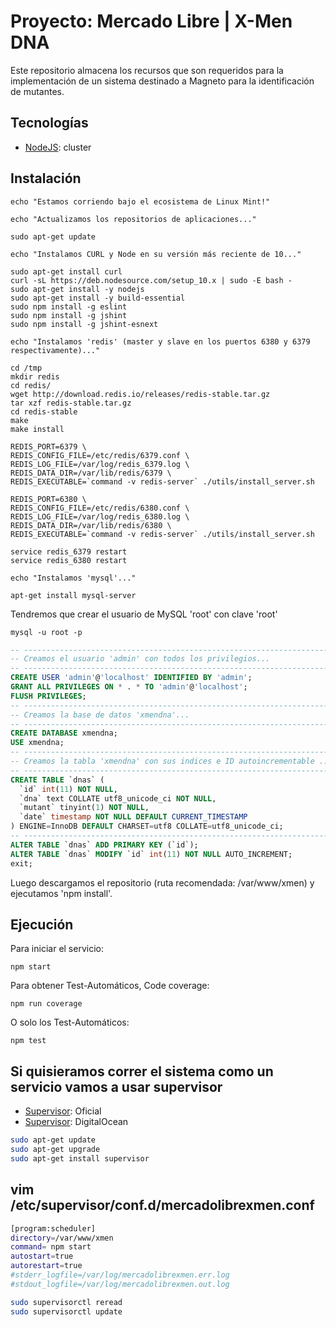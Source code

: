 # Proyecto: Mercado Libre | X-Men DNA #

Este repositorio almacena los recursos que son requeridos para la implementación de un sistema destinado a Magneto para la identificación de mutantes.

## Tecnologías ##

* [NodeJS](https://nodejs.org/es/): cluster

## Instalación ##

```console
echo "Estamos corriendo bajo el ecosistema de Linux Mint!"

echo "Actualizamos los repositorios de aplicaciones..."

sudo apt-get update

echo "Instalamos CURL y Node en su versión más reciente de 10..."

sudo apt-get install curl
curl -sL https://deb.nodesource.com/setup_10.x | sudo -E bash -
sudo apt-get install -y nodejs
sudo apt-get install -y build-essential
sudo npm install -g eslint
sudo npm install -g jshint
sudo npm install -g jshint-esnext

echo "Instalamos 'redis' (master y slave en los puertos 6380 y 6379 respectivamente)..."

cd /tmp
mkdir redis
cd redis/
wget http://download.redis.io/releases/redis-stable.tar.gz
tar xzf redis-stable.tar.gz
cd redis-stable
make
make install

REDIS_PORT=6379 \
REDIS_CONFIG_FILE=/etc/redis/6379.conf \
REDIS_LOG_FILE=/var/log/redis_6379.log \
REDIS_DATA_DIR=/var/lib/redis/6379 \
REDIS_EXECUTABLE=`command -v redis-server` ./utils/install_server.sh

REDIS_PORT=6380 \
REDIS_CONFIG_FILE=/etc/redis/6380.conf \
REDIS_LOG_FILE=/var/log/redis_6380.log \
REDIS_DATA_DIR=/var/lib/redis/6380 \
REDIS_EXECUTABLE=`command -v redis-server` ./utils/install_server.sh

service redis_6379 restart
service redis_6380 restart

echo "Instalamos 'mysql'..."

apt-get install mysql-server
```

Tendremos que crear el usuario de MySQL 'root' con clave 'root'

```console
mysql -u root -p
```

```sql
-- ---------------------------------------------------------------------
-- Creamos el usuario 'admin' con todos los privilegios...
-- ---------------------------------------------------------------------
CREATE USER 'admin'@'localhost' IDENTIFIED BY 'admin';
GRANT ALL PRIVILEGES ON * . * TO 'admin'@'localhost';
FLUSH PRIVILEGES;
-- ---------------------------------------------------------------------
-- Creamos la base de datos 'xmendna'...
-- ---------------------------------------------------------------------
CREATE DATABASE xmendna;
USE xmendna;
-- ---------------------------------------------------------------------
-- Creamos la tabla 'xmendna' con sus indices e ID autoincrementable ...
-- ---------------------------------------------------------------------
CREATE TABLE `dnas` (
  `id` int(11) NOT NULL,
  `dna` text COLLATE utf8_unicode_ci NOT NULL,
  `mutant` tinyint(1) NOT NULL,
  `date` timestamp NOT NULL DEFAULT CURRENT_TIMESTAMP
) ENGINE=InnoDB DEFAULT CHARSET=utf8 COLLATE=utf8_unicode_ci;
-- ---------------------------------------------------------------------
ALTER TABLE `dnas` ADD PRIMARY KEY (`id`);
ALTER TABLE `dnas` MODIFY `id` int(11) NOT NULL AUTO_INCREMENT;
exit;
```

Luego descargamos el repositorio (ruta recomendada: /var/www/xmen) y ejecutamos 'npm install'.

## Ejecución ##

Para iniciar el servicio:

```console
npm start
```

Para obtener Test-Automáticos, Code coverage:

```console
npm run coverage
```

O solo los Test-Automáticos:

```console
npm test
```

## Si quisieramos correr el sistema como un servicio vamos a usar supervisor ##
* [Supervisor](http://supervisord.org/installing.html): Oficial
* [Supervisor](https://www.digitalocean.com/community/tutorials/how-to-install-and-manage-supervisor-on-ubuntu-and-debian-vps): DigitalOcean

```bash
sudo apt-get update
sudo apt-get upgrade
sudo apt-get install supervisor
```

## vim /etc/supervisor/conf.d/mercadolibrexmen.conf ##
```bash
[program:scheduler]
directory=/var/www/xmen
command= npm start
autostart=true
autorestart=true
#stderr_logfile=/var/log/mercadolibrexmen.err.log
#stdout_logfile=/var/log/mercadolibrexmen.out.log
```

```bash
sudo supervisorctl reread
sudo supervisorctl update
```

